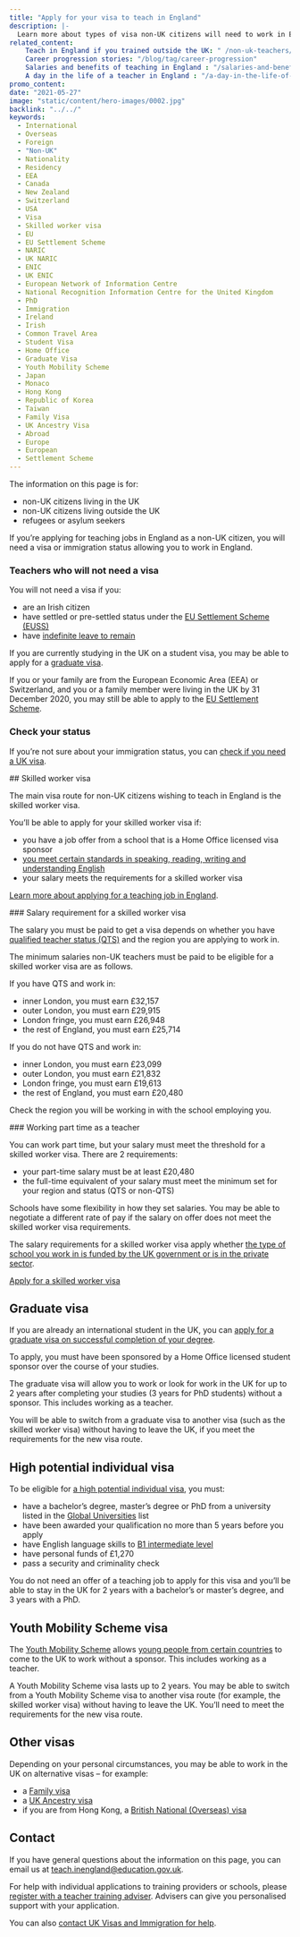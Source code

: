 ```yaml
---
title: "Apply for your visa to teach in England"
description: |-
  Learn more about types of visa non-UK citizens will need to work in England, and how to apply.
related_content:
    Teach in England if you trained outside the UK: " /non-uk-teachers/teach-in-england-if-you-trained-overseas"
    Career progression stories: "/blog/tag/career-progression"
    Salaries and benefits of teaching in England : "/salaries-and-benefits"
    A day in the life of a teacher in England : "/a-day-in-the-life-of-a-teacher"
promo_content:
date: "2021-05-27"
image: "static/content/hero-images/0002.jpg"
backlink: "../../"
keywords:
  - International
  - Overseas
  - Foreign
  - "Non-UK"
  - Nationality
  - Residency
  - EEA
  - Canada
  - New Zealand
  - Switzerland
  - USA
  - Visa
  - Skilled worker visa
  - EU
  - EU Settlement Scheme
  - NARIC
  - UK NARIC
  - ENIC
  - UK ENIC
  - European Network of Information Centre
  - National Recognition Information Centre for the United Kingdom
  - PhD
  - Immigration
  - Ireland
  - Irish
  - Common Travel Area
  - Student Visa
  - Home Office
  - Graduate Visa
  - Youth Mobility Scheme
  - Japan
  - Monaco
  - Hong Kong
  - Republic of Korea
  - Taiwan
  - Family Visa
  - UK Ancestry Visa
  - Abroad
  - Europe
  - European
  - Settlement Scheme
---
```


The information on this page is for:

* non-UK citizens living in the UK
* non-UK citizens living outside the UK
* refugees or asylum seekers

If you’re applying for teaching jobs in England as a non-UK citizen, you will need a visa or immigration status allowing you to work in England.

### Teachers who will not need a visa

You will not need a visa if you:

* are an Irish citizen
* have settled or pre-settled status under the [EU Settlement Scheme (EUSS)](https://www.gov.uk/settled-status-eu-citizens-families)
* have [indefinite leave to remain](https://www.gov.uk/guidance/indefinite-leave-to-remain-in-the-uk)

If you are currently studying in the UK on a student visa, you may be able to apply for a [graduate visa](#other-types-of-visa-you-can-use-to-work-as-a-teacher-in-england).

If you or your family are from the European Economic Area (EEA) or Switzerland, and you or a family member were living in the UK by 31 December 2020, you may still be able to apply to the [EU Settlement Scheme](https://www.gov.uk/settled-status-eu-citizens-families).

### Check your status

If you’re not sure about your immigration status, you can [check if you need a UK visa](https://www.gov.uk/check-uk-visa
).

## Skilled worker visa

The main visa route for non-UK citizens wishing to teach in England is the skilled worker visa.

You’ll be able to apply for your skilled worker visa if:

* you have a job offer from a school that is a Home Office licensed visa sponsor 
* [you meet certain standards in speaking, reading, writing and understanding English](https://www.gov.uk/skilled-worker-visa/knowledge-of-english)
* your salary meets the requirements for a skilled worker visa

[Learn more about applying for a teaching job in England](/non-uk-teachers/teach-in-england-if-you-trained-overseas).

### Salary requirement for a skilled worker visa

The salary you must be paid to get a visa depends on whether you have [qualified teacher status (QTS)](https://www.gov.uk/guidance/qualified-teacher-status-qts#teachers-who-trained-outside-the-uk) and the region you are applying to work in.

The minimum salaries non-UK teachers must be paid to be eligible for a skilled worker visa are as follows.

If you have QTS and work in:

* inner London, you must earn £32,157
* outer London, you must earn £29,915
* London fringe, you must earn £26,948
* the rest of England, you must earn £25,714

If you do not have QTS and work in:

* inner London, you must earn £23,099
* outer London, you must earn £21,832
* London fringe, you must earn £19,613
* the rest of England, you must earn £20,480

Check the region you will be working in with the school employing you. 

### Working part time as a teacher

You can work part time, but your salary must meet the threshold for a skilled worker visa. There are 2 requirements:

* your part-time salary must be at least £20,480
* the full-time equivalent of your salary must meet the minimum set for your region and status (QTS or non-QTS)

Schools have some flexibility in how they set salaries. You may be able to negotiate a different rate of pay if the salary on offer does not meet the skilled worker visa requirements.

The salary requirements for a skilled worker visa apply whether [the type of school you work in is funded by the UK government or is in the private sector](https://www.gov.uk/types-of-school).

<p class="call-to-action__action">
  <a href="https://www.gov.uk/skilled-worker-visa">Apply for a skilled worker visa<span></span></a>
</p>

## Graduate visa

If you are already an international student in the UK, you can [apply for a graduate visa on successful completion of your degree](https://www.gov.uk/graduate-visa).

To apply, you must have been sponsored by a Home Office licensed student sponsor over the course of your studies.

The graduate visa will allow you to work or look for work in the UK for up to 2 years after completing your studies (3 years for PhD students) without a sponsor. This includes working as a teacher. 

You will be able to switch from a graduate visa to another visa (such as the skilled worker visa) without having to leave the UK, if you meet the requirements for the new visa route.

## High potential individual visa

To be eligible for [a high potential individual visa](https://www.gov.uk/high-potential-individual-visa), you must:

* have a bachelor’s degree, master’s degree or PhD from a university listed in the [Global Universities](https://www.gov.uk/high-potential-individual-visa/eligibility) list
* have been awarded your qualification no more than 5 years before you apply
* have English language skills to [B1 intermediate level](https://www.efset.org/cefr/b1/)
* have personal funds of £1,270
* pass a security and criminality check

You do not need an offer of a teaching job to apply for this visa and you’ll be able to stay in the UK for 2 years with a bachelor’s or master’s degree, and 3 years with a PhD. 

## Youth Mobility Scheme visa 

The [Youth Mobility Scheme](https://www.gov.uk/youth-mobility) allows [young people from certain countries](https://www.gov.uk/youth-mobility/eligibility) to come to the UK to work without a sponsor. This includes working as a teacher.

A Youth Mobility Scheme visa lasts up to 2 years. You may be able to switch from a Youth Mobility Scheme visa to another visa route (for example, the skilled worker visa) without having to leave the UK. You’ll need to meet the requirements for the new visa route.

## Other visas 
Depending on your personal circumstances, you may be able to work in the UK on alternative visas – for example:

* a [Family visa](https://www.gov.uk/uk-family-visa)
* a [UK Ancestry visa](https://www.gov.uk/ancestry-visa) 
* if you are from Hong Kong, a [British National (Overseas) visa](https://www.gov.uk/british-national-overseas-bno-visa)

## Contact

If you have general questions about the information on this page, you can email us at teach.inengland@education.gov.uk.

For help with individual applications to training providers or schools, please [register with a teacher training adviser](https://adviser-getintoteaching.education.gov.uk/). Advisers can give you personalised support with your application.

You can also [contact UK Visas and Immigration for help](https://www.gov.uk/contact-ukvi-inside-outside-uk).



 
